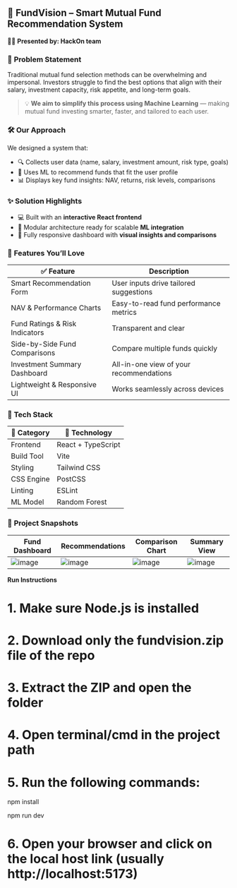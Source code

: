 ## 🎯 **FundVision – Smart Mutual Fund Recommendation System**

👨‍💻 **Presented by: HackOn team** 


### 🧩 **Problem Statement**

Traditional mutual fund selection methods can be overwhelming and impersonal. Investors struggle to find the best options that align with their salary, investment capacity, risk appetite, and long-term goals.

> 💡 **We aim to simplify this process using Machine Learning** — making mutual fund investing smarter, faster, and tailored to each user.


### 🛠️ **Our Approach**

We designed a system that:

* 🔍 Collects user data (name, salary, investment amount, risk type, goals)
* 🤖 Uses ML to recommend funds that fit the user profile
* 📊 Displays key fund insights: NAV, returns, risk levels, comparisons


### ✨ **Solution Highlights**

* 💻 Built with an **interactive React frontend**
* 🧱 Modular architecture ready for scalable **ML integration**
* 📱 Fully responsive dashboard with **visual insights and comparisons**


### 🚀 **Features You’ll Love**

| ✅ Feature                     | Description                             |
| ------------------------------ | --------------------------------------- |
| Smart Recommendation Form      | User inputs drive tailored suggestions  |
| NAV & Performance Charts       | Easy-to-read fund performance metrics   |
| Fund Ratings & Risk Indicators | Transparent and clear                   |
| Side-by-Side Fund Comparisons  | Compare multiple funds quickly          |
| Investment Summary Dashboard   | All-in-one view of your recommendations |
| Lightweight & Responsive UI    | Works seamlessly across devices         |


### 🧰 **Tech Stack**

| 📂 Category | 🔧 Technology      |
| ----------- | ------------------ |
| Frontend    | React + TypeScript |
| Build Tool  | Vite               |
| Styling     | Tailwind CSS       |
| CSS Engine  | PostCSS            |
| Linting     | ESLint             |
| ML Model    | Random Forest      |


### 📸 **Project Snapshots**

| Fund Dashboard                                                                            | Recommendations                                                                           | Comparison Chart                                                                          | Summary View                                                                              |
| ----------------------------------------------------------------------------------------- | ----------------------------------------------------------------------------------------- | ----------------------------------------------------------------------------------------- | ----------------------------------------------------------------------------------------- |
| ![image](https://github.com/user-attachments/assets/9b23b546-9117-43b0-8991-13ff2c60ceda) | ![image](https://github.com/user-attachments/assets/8408913f-35f3-41fb-a516-329056137193) | ![image](https://github.com/user-attachments/assets/7b71dca9-84db-4d07-a879-5feac6c0da7c) | ![image](https://github.com/user-attachments/assets/9e6ed18b-b0ea-4044-8bc4-a9c4a420e40b) |


 **Run Instructions**

# 1. Make sure Node.js is installed
# 2. Download only the fundvision.zip file of the repo
# 3. Extract the ZIP and open the folder
# 4. Open terminal/cmd in the project path
# 5. Run the following commands:
npm install

npm run dev
# 6. Open your browser and click on the local host link (usually http://localhost:5173)

